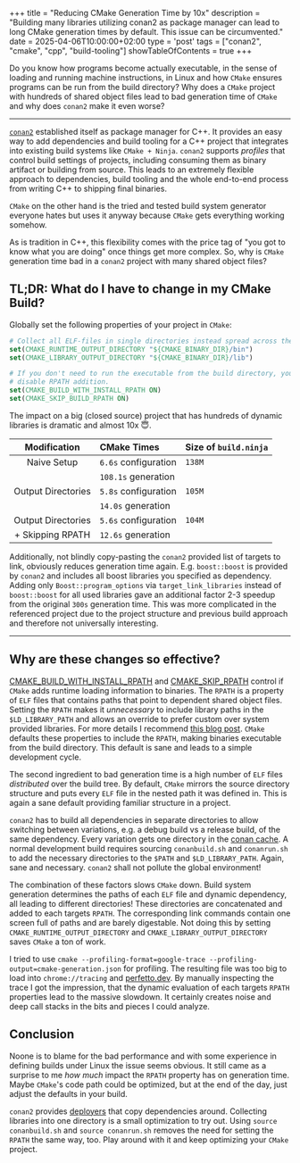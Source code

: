 +++
title = "Reducing CMake Generation Time by 10x"
description = "Building many libraries utilizing conan2 as package manager can lead to long CMake generation times by default. This issue can be circumvented."
date = 2025-04-06T10:00:00+02:00
type = 'post'
tags = ["conan2", "cmake", "cpp", "build-tooling"]
showTableOfContents = true
+++

Do you know how programs become actually executable, in the sense of loading and running machine instructions, in Linux and how `CMake` ensures programs can be run from the build directory?
Why does a `CMake` project with hundreds of shared object files lead to bad generation time of `CMake` and why does `conan2` make it even worse?

---

[`conan2`](https://conan.io/) established itself as package manager for C++.
It provides an easy way to add dependencies and build tooling for a C++ project that integrates into existing build systems like `CMake + Ninja`.
`conan2` supports _profiles_ that control build settings of projects, including consuming them as binary artifact or building from source.
This leads to an extremely flexible approach to dependencies, build tooling and the whole end-to-end process from writing C++ to shipping final binaries.

`CMake` on the other hand is the tried and tested build system generator everyone hates but uses it anyway because `CMake` gets everything working somehow.

As is tradition in C++, this flexibility comes with the price tag of "you got to know what you are doing" once things get more complex.
So, why is `CMake` generation time bad in a `conan2` project with many shared object files?

## TL;DR: What do I have to change in my CMake Build?

Globally set the following properties of your project in `CMake`:
```cmake
# Collect all ELF-files in single directories instead spread across the build tree.
set(CMAKE_RUNTIME_OUTPUT_DIRECTORY "${CMAKE_BINARY_DIR}/bin")
set(CMAKE_LIBRARY_OUTPUT_DIRECTORY "${CMAKE_BINARY_DIR}/lib")

# If you don't need to run the executable from the build directory, you can even
# disable RPATH addition.
set(CMAKE_BUILD_WITH_INSTALL_RPATH ON)
set(CMAKE_SKIP_BUILD_RPATH ON)
```

The impact on a big (closed source) project that has hundreds of dynamic libraries is dramatic and almost 10x :innocent:.

| Modification       | CMake Times           | Size of `build.ninja` |
| :----------------: | :-------------------- | :-------------------- |
| Naive Setup        | `6.6s` configuration  | `138M`                |
|                    | `108.1s` generation   |                       |
| Output Directories | `5.8s` configuration  | `105M`                |
|                    | `14.0s` generation    |                       |
| Output Directories | `5.6s` configuration  | `104M`                |
| + Skipping RPATH   | `12.6s` generation    |                       |

Additionally, not blindly copy-pasting the `conan2` provided list of targets to link, obviously reduces generation time again.
E.g. `boost::boost` is provided by `conan2` and includes all boost libraries you specified as dependency.
Adding only `Boost::program_options` via `target_link_libraries` instead of `boost::boost` for all used libraries gave an additional factor 2-3 speedup from the original `300s` generation time.
This was more complicated in the referenced project due to the project structure and previous build approach and therefore not universally interesting.

---

## Why are these changes so effective?

[CMAKE_BUILD_WITH_INSTALL_RPATH](https://cmake.org/cmake/help/latest/variable/CMAKE_BUILD_WITH_INSTALL_RPATH.html) and [CMAKE_SKIP_RPATH](https://cmake.org/cmake/help/latest/variable/CMAKE_SKIP_RPATH.html#variable:CMAKE_SKIP_RPATH) control if `CMake` adds runtime loading information to binaries.
The `RPATH` is a property of `ELF` files that contains paths that point to dependent shared object files.
Setting the `RPATH` makes it _unnecessary_ to include library paths in the `$LD_LIBRARY_PATH` and allows an override to prefer custom over system provided libraries.
For more details I recommend [this blog post](https://duerrenberger.dev/blog/2021/08/04/understanding-rpath-with-cmake/).
`CMake` defaults these properties to include the `RPATH`, making binaries executable from the build directory.
This default is sane and leads to a simple development cycle.

The second ingredient to bad generation time is a high number of `ELF` files _distributed_ over the build tree.
By default, `CMake` mirrors the source directory structure and puts every `ELF` file in the nested path it was defined in.
This is again a sane default providing familiar structure in a project.

`conan2` has to build all dependencies in separate directories to allow switching between variations, e.g. a debug build vs a release build, of the same dependency.
Every variation gets one directory in the [conan cache](https://docs.conan.io/2/reference/commands/cache.html).
A normal development build requires sourcing `conanbuild.sh` and `conanrun.sh` to add the necessary directories to the `$PATH` and `$LD_LIBRARY_PATH`.
Again, sane and necessary. `conan2` shall not pollute the global environment!

The combination of these factors slows `CMake` down.
Build system generation determines the paths of each `ELF` file and dynamic dependency, all leading to different directories!
These directories are concatenated and added to each targets `RPATH`.
The corresponding link commands contain one screen full of paths and are barely digestable.
Not doing this by setting `CMAKE_RUNTIME_OUTPUT_DIRECTORY` and `CMAKE_LIBRARY_OUTPUT_DIRECTORY` saves `CMake` a ton of work.

I tried to use `cmake --profiling-format=google-trace --profiling-output=cmake-generation.json` for profiling.
The resulting file was too big to load into `chrome://tracing` and [perfetto.dev](https://perfetto.dev).
By manually inspecting the trace I got the impression, that the dynamic evaluation of each targets `RPATH` properties lead to the massive slowdown.
It certainly creates noise and deep call stacks in the bits and pieces I could analyze.

## Conclusion

Noone is to blame for the bad performance and with some experience in defining builds under Linux the issue seems obvious.
It still came as a surprise to me _how much_ impact the `RPATH` property has on generation time.
Maybe `CMake`'s code path could be optimized, but at the end of the day, just adjust the defaults in your build.

`conan2` provides [deployers](https://docs.conan.io/2/reference/extensions/deployers.html) that copy dependencies around.
Collecting libraries into one directory is a small optimization to try out.
Using `source conanbuild.sh` and `source conanrun.sh` removes the need for setting the `RPATH` the same way, too.
Play around with it and keep optimizing your `CMake` project.
